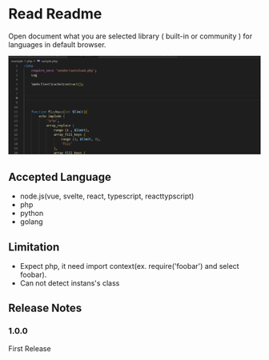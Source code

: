

# Read Readme

Open document what you are selected library ( built-in or community ) for languages in default browser.

![How to use](https://raw.githubusercontent.com/hagiwaratakayuki/ReadReadme/main/images/howtouse.gif "How to use")

## Accepted Language

- node.js(vue, svelte, react, typescript, reacttypscript)
- php
- python
- golang

## Limitation

- Expect php, it need import context(ex. require('foobar') and select foobar). 
- Can not detect instans's class




## Release Notes


### 1.0.0

First Release